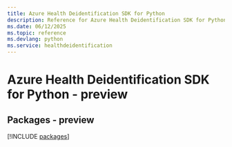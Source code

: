 ```yaml
---
title: Azure Health Deidentification SDK for Python
description: Reference for Azure Health Deidentification SDK for Python
ms.date: 06/12/2025
ms.topic: reference
ms.devlang: python
ms.service: healthdeidentification
---
```

# Azure Health Deidentification SDK for Python - preview
## Packages - preview
[!INCLUDE [packages](health-deidentification-index.md)]
